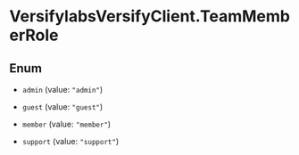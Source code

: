 # VersifylabsVersifyClient.TeamMemberRole

## Enum


* `admin` (value: `"admin"`)

* `guest` (value: `"guest"`)

* `member` (value: `"member"`)

* `support` (value: `"support"`)


